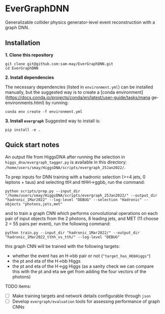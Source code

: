 # EverGraphDNN
Generalizable collider physics generator-level event reconstruction with a graph DNN.

## Installation
**1. Clone this repository**
```  
git clone git@github.com:sam-may/EverGraphDNN.git 
cd EverGraphDNN
```
**2. Install dependencies**

The necessary dependencies (listed in ```environment.yml```) can be installed manually, but the suggested way is to create a [conda environment](https://docs.conda.io/projects/conda/en/latest/user-guide/tasks/mana
ge-environments.html) by running:
``` 
conda env create -f environment.yml
```

**3. Install ```evergraph```**
Suggested way to install is:
```
pip install -e .
```

## Quick start notes
An output file from HiggsDNA after running the selection in `higgs_dna/evergraph_tagger.py` is available in this directory: `/home/users/smay/HiggsDNA/scripts/evergraph_25Jan2022/`.

To prep inputs for DNN training with a hadronic selection (>=4 jets, 0 leptons + taus) and selecting ttH and ttHH->ggbb, run the command:
```
python scripts/prep.py --input_dir "/home/users/smay/HiggsDNA/scripts/evergraph_25Jan2022/" --output_dir "hadronic_1Mar2022" --log-level "DEBUG" --selection "Hadronic" --objects "photons,jets,met"
```
and to train a graph CNN which performs convolutional operations on each pair of input objects from the 2 photons, 8 leading jets, and MET (11 choose 2 = 55 pairs per event), run the following command:
```
python train.py --input_dir "hadronic_1Mar2022/" --output_dir "hadronic_1Mar2022_tthh_vs_tth/" --log-level "DEBUG"
```
this graph CNN will be trained with the following targets:
- whether the event has an H->bb pair or not (`"target_has_HbbHiggs"`)
- the pt and eta of the H->bb Higgs
- the pt and eta of the H->gg Higgs (as a sanity check we can compare this with the pt and eta we get from adding the four vectors of the photons)


TODO items:
- [ ] Make training targets and network details configurable through `json`
- [ ] Develop `evergraph/evaluation` tools for assessing performance of graph CNNs
